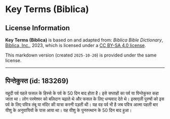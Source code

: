 # Key Terms (Biblica)

## License Information

**Key Terms (Biblica)** is based on and adapted from: _Biblica Bible Dictionary_, [Biblica, Inc.](https://www.biblica.com/), 2023, which is licensed under a [CC BY-SA 4.0 license](https://creativecommons.org/licenses/by-sa/4.0/legalcode.en).

This markdown version (created `2025-10-20`) is provided under the same license.



--------------------------------

## पिन्तेकुस्त (id: 183269)

यहूदी पर्व पहले फसल के हिस्से के पर्व के 50 दिन बाद होता है। इसे सप्ताहों का पर्व या पिन्तेकुस्त कहा जाता था। लोग परमेश्‍वर को बलिदान चढ़ाते थे और फसल के लिए धन्यवाद देते थे। इस्राएली पुरुषों को इस पर्व के लिए पवित्र तंबू या मंदिर की यात्रा करनी पड़ती थी। यह वह पर्व भी है जब पवित्र आत्मा पहली बार यीशु के अनुयायियों के पास आया था। यह यीशु के पुनरुत्थान के 50 दिन बाद हुआ।


